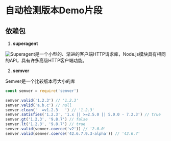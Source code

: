 # 自动检测版本Demo片段

## 依赖包

1. **superagent**

![Superagent](http://visionmedia.github.io/superagent/)是一个小型的、渐进的客户端HTTP请求库，Node.js模块具有相同的API，具有许多高级HTTP客户端功能。

2. **semver**

Semver是一个比较版本号大小的库

```javascript
const semver = require('semver')
 
semver.valid('1.2.3') // '1.2.3'
semver.valid('a.b.c') // null
semver.clean('  =v1.2.3   ') // '1.2.3'
semver.satisfies('1.2.3', '1.x || >=2.5.0 || 5.0.0 - 7.2.3') // true
semver.gt('1.2.3', '9.8.7') // false
semver.lt('1.2.3', '9.8.7') // true
semver.valid(semver.coerce('v2')) // '2.0.0'
semver.valid(semver.coerce('42.6.7.9.3-alpha')) // '42.6.7'
```
